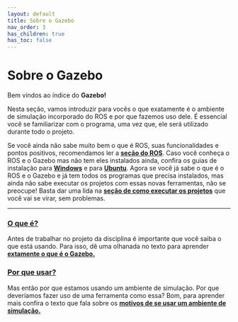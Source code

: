 ```yaml
---
layout: default
title: Sobre o Gazebo
nav_order: 3
has_children: true
has_toc: false
---
```


# Sobre o Gazebo

Bem vindos ao índice do  **Gazebo!**

Nesta seção, vamos introduzir para vocês o que exatamente é o ambiente de simulação incorporado do ROS e por que fazemos uso dele. É essencial você se familiarizar com o programa, uma vez que, ele será utilizado durante todo o projeto.

Se você ainda não sabe muito bem o que é ROS, suas funcionalidades e pontos positivos, recomendamos ler a **[seção do ROS](../Gazebo/README.md)**. Caso você conheça o ROS e o Gazebo mas não tem eles instalados ainda, confira os guias de instalação para **[Windows](../InstalationGuides/ROSGazeboWSL.md)** e para **[Ubuntu](../InstalationGuides/ROSGazeboUbuntu.md)**. Agora se você já sabe o que é o ROS e o Gazebo e já tem todos os programas que precisa instalados, mas ainda não sabe executar os projetos com essas novas ferramentas, não se preocupe! Basta dar uma lida na **[seção de como executar os projetos](../HowToRun/README.md)** que você vai se virar, sem problemas.
  
---

### **[O que é?](./WhatIs.md)**

Antes de trabalhar no projeto da disciplina é importante que você saiba o que está usando. Para isso, dê uma olhanada no texto para aprender **[extamente o que é o Gazebo.](./WhyToUse.md)**

### **[Por que usar?](./WhyToUse.md)**

Mas então por que estamos usando um ambiente de simulação. Por que deveríamos fazer uso de uma ferramenta como essa? Bom, para aprender mais confira o texto que fala sobre os **[motivos de se usar um ambiente de simulação.](./WhyToUse.md)**
